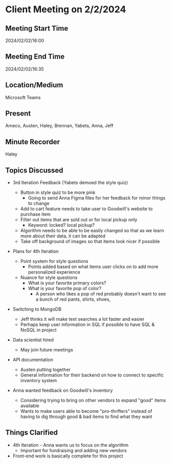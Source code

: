 # Client Meeting on 2/2/2024

## Meeting Start Time
2024/02/02/16:00

## Meeting End Time
2024/02/02/16:35

## Location/Medium
Microsoft Teams

## Present
Ameco, Austen, Haley, Brennan, Yabets, Anna, Jeff

## Minute Recorder
Haley

## Topics Discussed
* 3rd Iteration Feedback (Yabets demoed the style quiz)
  * Button in style quiz to be more pink
    * Going to send Anna Figma files for her feedback for minor things to change
  * Add to cart feature needs to take user to Goodwill's website to purchase item
  * Filter out items that are sold out or for local pickup only
    * Keyword: locked? local pickup?
  * Algorithm needs to be able to be easily changed so that as we learn more about their data, it can be adapted
  * Take off background of images so that items look nicer if possible

* Plans for 4th Iteration
  * Point system for style questions
    * Points added based on what items user clicks on to add more personalized experience
  * Nuance for style questions
    * What is your favorite primary colors?
    * What is your favorite pop of color?
      * A person who likes a pop of red probably doesn't want to see a bunch of red pants, shirts, shoes,

* Switching to MongoDB
  * Jeff thinks it will make text searches a lot faster and easier
  * Perhaps keep user information in SQL if possible to have SQL & NoSQL in project

* Data scientist hired
  * May join future meetings

* API documentation
  * Austen putting together
  * General information for their backend on how to connect to specific inventory system

* Anna wanted feedback on Goodwill's inventory
  * Considering trying to bring on other vendors to expand "good" items available
  * Wants to make users able to become "pro-thrifters" instead of having to dig through good & bad items to find what they want

## Things Clarified
* 4th Iteration - Anna wants us to focus on the algorithm
  * Important for fundraising and adding new vendors
* Front-end work is basically complete for this project